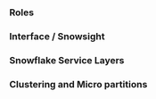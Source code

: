 ### Roles

### Interface / Snowsight

### Snowflake Service Layers

### Clustering and Micro partitions
